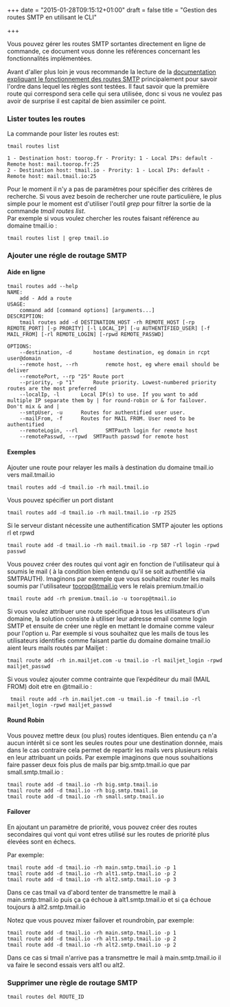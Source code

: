 +++
date = "2015-01-28T09:15:12+01:00"
draft = false
title = "Gestion des routes SMTP en utilisant le CLI"

+++

Vous pouvez gérer les routes SMTP sortantes directement en ligne de commande, ce document vous donne les références concernant les fonctionnalités implémentées.

Avant d'aller plus loin je vous recommande la lecture de la [documentation expliquant le fonctionnement des routes SMTP](doc/routes-smtp-sortantes/) principalement pour savoir l'ordre dans lequel les règles sont testées. Il faut savoir que la première route qui correspond sera celle qui sera utilisée, donc si vous ne voulez pas avoir de surprise il est capital de bien assimiler ce point.


<!--more-->

### Lister toutes les routes

La commande pour lister les routes est:

	tmail routes list

	1 - Destination host: toorop.fr - Prority: 1 - Local IPs: default - Remote host: mail.toorop.fr:25
	2 - Destination host: tmail.io - Prority: 1 - Local IPs: default - Remote host: mail.tmail.io:25


Pour le moment il n'y a pas de paramètres pour spécifier des critères de recherche. Si vous avez besoin de rechercher une route particulière, le plus simple pour le moment est d'utiliser l'outil *grep* pour filtrer la sortie de la commande *tmail routes list*.  
Par exemple si vous voulez chercher les routes faisant référence au domaine tmail.io :

	tmail routes list | grep tmail.io

### Ajouter une régle de routage SMTP

#### Aide en ligne

	tmail routes add --help
	NAME:
   		add - Add a route
	USAGE:
   		command add [command options] [arguments...]
	DESCRIPTION:
   		tmail routes add -d DESTINATION_HOST -rh REMOTE_HOST [-rp REMOTE_PORT] [-p PRORITY] [-l LOCAL_IP] [-u AUTHENTIFIED_USER] [-f MAIL_FROM] [-rl REMOTE_LOGIN] [-rpwd REMOTE_PASSWD]

	OPTIONS:
   		--destination, -d 		hostame destination, eg domain in rcpt user@domain
   		--remote host, --rh 		remote host, eg where email should be deliver
   		--remotePort, --rp "25"	Route port
   		--priority, -p "1"		Route priority. Lowest-numbered priority routes are the most preferred
   		--localIp, -l 		Local IP(s) to use. If you want to add multiple IP separate them by | for round-robin or & for failover. Don't mix & and |
   		--smtpUser, -u 		Routes for authentified user user.
   		--mailFrom, -f 		Routes for MAIL FROM. User need to be authentified
   		--remoteLogin, --rl 		SMTPauth login for remote host
   		--remotePasswd, --rpwd 	SMTPauth passwd for remote host


#### Exemples
Ajouter une route pour relayer les mails à destination du domaine tmail.io vers mail.tmail.io 

	tmail routes add -d tmail.io -rh mail.tmail.io

Vous pouvez spécifier un port distant 

	tmail routes add -d tmail.io -rh mail.tmail.io -rp 2525	

Si le serveur distant nécessite une authentification SMTP ajouter les options rl et rpwd

	tmail route add -d tmail.io -rh mail.tmail.io -rp 587 -rl login -rpwd passwd

Vous pouvez créer des routes qui vont agir en fonction de l'utilisateur qui à soumis le mail ( à la condition bien entendu qu'il se soit authentifié via SMTPAUTH). Imaginons par exemple que vous souhaitiez router les mails soumis par l'utilisateur toorop@tmail.io vers le relais premium.tmail.io

	tmail route add -rh premium.tmail.io -u toorop@tmail.io


Si vous voulez attribuer une route spécifique à tous les utilisateurs d'un domaine, la solution consiste  à utiliser leur adresse email comme login SMTP et ensuite de créer une règle en mettant le domaine comme valeur pour l'option u. Par exemple si vous souhaitez que les mails de tous les utilisateurs identifiés comme faisant partie du domaine domaine tmail.io aient leurs mails routés par Mailjet :

	tmail route add -rh in.mailjet.com -u tmail.io -rl mailjet_login -rpwd mailjet_passwd

Si vous voulez ajouter comme contrainte que l’expéditeur du mail (MAIL FROM) doit etre en @tmail.io :

	 tmail route add -rh in.mailjet.com -u tmail.io -f tmail.io -rl mailjet_login -rpwd mailjet_passwd

#### Round Robin
Vous pouvez mettre deux (ou plus) routes identiques. Bien entendu ça n'a aucun intérêt si ce sont les seules routes pour une destination donnée, mais dans le cas contraire cela permet de repartir les mails vers plusieurs relais en leur attribuant un poids. Par exemple imaginons que nous souhaitions faire passer deux fois plus de mails par big.smtp.tmail.io que par small.smtp.tmail.io :

	tmail route add -d tmail.io -rh big.smtp.tmail.io
	tmail route add -d tmail.io -rh big.smtp.tmail.io
	tmail route add -d tmail.io -rh small.smtp.tmail.io

#### Failover
En ajoutant un paramètre de priorité, vous pouvez créer des routes secondaires qui vont qui vont etres utilisé sur les routes de priorité plus élevées sont en échecs.

Par exemple:
	
	tmail route add -d tmail.io -rh main.smtp.tmail.io -p 1
	tmail route add -d tmail.io -rh alt1.smtp.tmail.io -p 2
	tmail route add -d tmail.io -rh alt2.smtp.tmail.io -p 3

Dans ce cas tmail va d'abord tenter de transmettre le mail à main.smtp.tmail.io puis ça ça échoue à alt1.smtp.tmail.io et si ça échoue toujours à alt2.smtp.tmail.io

Notez que vous pouvez mixer failover et roundrobin, par exemple: 
	
	tmail route add -d tmail.io -rh main.smtp.tmail.io -p 1
	tmail route add -d tmail.io -rh alt1.smtp.tmail.io -p 2
	tmail route add -d tmail.io -rh alt2.smtp.tmail.io -p 2

Dans ce cas si tmail n'arrive pas a transmettre le mail à main.smtp.tmail.io il va faire le second essais vers alt1 ou alt2.

### Supprimer une règle de routage SMTP

	tmail routes del ROUTE_ID




	



